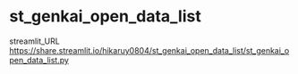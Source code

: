 # st_genkai_open_data_list
streamlit_URL
https://share.streamlit.io/hikaruy0804/st_genkai_open_data_list/st_genkai_open_data_list.py
